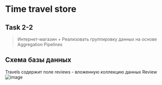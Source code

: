 # Time travel store
## Task 2-2
> Интернет-магазин + Реализовать группировку данных на
основе Aggregation Pipelines

## Схема базы данных
Travels содержит поле reviews - вложенную коллекцию данных Review
![image](https://github.com/NikMakPak/TimeTravelStoreAPI-mongodb_python_crud/assets/57749266/6ed723eb-d0e1-4102-80b0-812c534fb356)

